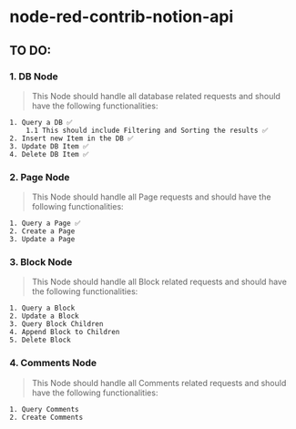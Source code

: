 # node-red-contrib-notion-api

## TO DO:

### 1. DB Node

>This Node should handle all database related requests and should have the following functionalities:

    1. Query a DB ✅
        1.1 This should include Filtering and Sorting the results ✅
    2. Insert new Item in the DB ✅
    3. Update DB Item ✅
    4. Delete DB Item ✅

### 2. Page Node

> This Node should handle all Page requests and should have the following functionalities:

    1. Query a Page ✅
    2. Create a Page
    3. Update a Page

### 3. Block Node

> This Node should handle all Block related requests and should have the following functionalities:

    1. Query a Block
    2. Update a Block
    3. Query Block Children
    4. Append Block to Children
    5. Delete Block

### 4. Comments Node

> This Node should handle all Comments related requests and should have the following functionalities:

    1. Query Comments
    2. Create Comments